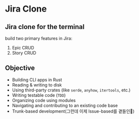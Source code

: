 # Jira Clone

## Jira clone for the terminal

build two primary features in Jira:

1. Epic CRUD
2. Story CRUD

## Objective

- Building CLI apps in Rust
- Reading & writing to disk
- Using third-party crates (like `serde`, `anyhow`, `itertools`, etc.)
- Writing testable code (`TDD`)
- Organizing code using modules
- Navigating and contributing to an existing code base
- Trunk-based development(그런데 이제 Issue-based를 곁들인:monocle_face:)
